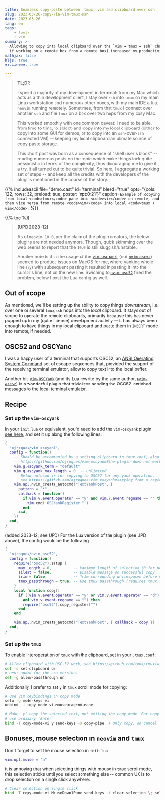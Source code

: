 ```yaml
---
title: Seamless copy-paste between  tmux, vim and clipboard over ssh
slug: 2023-03-26-copy-via-vim-tmux-ssh
date: 2023-03-26
lang: en
tags:
    - tools
    - vim
summary: >-
  Allowing to copy into local clipboard over the `vim → tmux → ssh` chain (possibly multiple hops
  if working on a remote box from a remote box) increased my productivity from 95% to 100% :)
mathjax: false
hljs: true
asciinema: true

---
```


> **TL;DR**
>
> I spend a majority of my development in terminal: from my Mac which acts as a thin development client, I stay over `ssh` into `tmux` on
  my main Linux workstation and numerous other boxes, with my main IDE a.k.a. `neovim` running remotely. Sometimes, from
  that `tmux` I connect over another `ssh` and fire `tmux` on a box over two hops from my cosy Mac.
> 
> This worked smoothly with one common caveat: I need to be able, from time to time, to select-and-copy into my local
  clipboard (either to copy into some GUI for demos, or to copy into an `ssh`-over-`ssh` connected VM) -- keeping my 
  local clipboard an ulimate source of copy-paste storage. 
>
> This short post was born as a consequence of "shell user's block" -- reading numerous posts on the topic which make
  things look quite pessimistic in terms of the complexity, thus dicouraging me to give it a try. It all turned out to be
  quite trivial. So here, I aggregate a working set of steps -- and keep all the credits with the developers of the 
  plugins mentioned in the course of the story.

{{% includeascii file="demo.cast" id="terminal" bleed="true" opts="{cols: 122, rows: 22, preload: true, poster: 'npt:0:21'}" 
caption=`Example of copying from local <code>tmux</code> pane into <code>vim</code> on remote, and then
vice versa from remote <code>vim</code> into local <code>tmux + vim</code>.` %}}

{{% toc %}}

> **(UPD 2023-12)**
> 
> As of `neovim 10.0`, per the claim of the plugin creators, the below plugins are not needed anymore.
> Though, quick skimming over the web seems to report that the `10.0` is still sluggish/unstable.
>
> Another note is that the usage of the [`vim-OSCYank`][yank], (not [`nvim-osc52`][nvim]) seemed to 
> produce issues on MacOS for me, where yanking whole line (`yy`) with subsequent pasting it resulted 
  in pasting it into the cursor's line, not on the new line. Swiching to [`nvim-osc52`][nvim] fixed the problem, below I post the Lua config as well.

## Out of scope

As mentioned, we'll be setting up the ability to copy things *downstream*, i.e. over one or several `tmux`/`ssh` hops
into the *local* clipboard. It stays out of scope to operate the remote clipboards, primarily because this has never
popped up in my (quite intense) development activity -- it has always been enough to have things in my local clipboard
and paste them in `INSERT` mode into remote, if needed.

## OSC52 and OSCYanc

I was a happy user of a terminal that supports OSC52, an [ANSI Operating System Command][osc52] set of escape sequences
that, provided the support of the receiving terminal emulator, allow to copy text into the local buffer.

Another bit, [`vim-OSCYank`][yank] (and its Lua rewrite by the same author, [`nvim-osc52`][nvim]) is a wonderful plugin 
that trivializes sending the OSC52-enriched messages to the local terminal emulator.

## Recipe

### Set up the `vim-oscyank` 

In your `init.lua` or equivalent, you'd need to add the `vim-oscyank` plugin [see here][yank], and set it up along 
the following lines:
```lua
{ 
  "ojroques/vim-oscyank",
  config = function()
    -- Should be accompanied by a setting clipboard in tmux.conf, also see
    -- https://github.com/ojroques/vim-oscyank#the-plugin-does-not-work-with-tmux
    vim.g.oscyank_term = "default"
    vim.g.oscyank_max_length = 0  -- unlimited
    -- Below autocmd is for copying to OSC52 for any yank operation,
    -- see https://github.com/ojroques/vim-oscyank#copying-from-a-register
    vim.api.nvim_create_autocmd("TextYankPost", {
      pattern = "*",
      callback = function()
        if vim.v.event.operator == "y" and vim.v.event.regname == "" then
          vim.cmd('OSCYankRegister "')
        end
      end,
    })
  end,
}
```

(added 2023-12, see UPD) For the Lua version of the plugin (see UPD above), the config would be the following
```lua
{
  "ojroques/nvim-osc52",
  config = function()
    require("osc52").setup {
      max_length = 0,          -- Maximum length of selection (0 for no limit)
      silent = false,          -- Disable message on successful copy
      trim = false,            -- Trim surrounding whitespaces before copy
      tmux_passthrough = true, -- Use tmux passthrough (requires tmux: set -g allow-passthrough on)
    }
    local function copy()
      if ((vim.v.event.operator == "y" or vim.v.event.operator == "d")
        and vim.v.event.regname == "") then
        require("osc52").copy_register("")
      end
    end

    vim.api.nvim_create_autocmd("TextYankPost", { callback = copy })
  end,
}
```

### Set up the `tmux`

To enable interoperation of `tmux` with the clipboard, set in your `.tmux.conf`:
```bash
# Allow clipboard with OSC-52 work, see https://github.com/tmux/tmux/wiki/Clipboard
set -s set-clipboard on
# UPD: added for the Lua version.
set -g allow-passthrough on
```

Additionally, I prefer to set `y` in `tmux` scroll mode for copying:
```bash
# Use vim keybindings in copy mode
setw -g mode-keys vi
unbind -T copy-mode-vi MouseDragEnd1Pane

# Make `y` copy the selected text, not exiting the copy mode. For copy-and-exit
# use ordinary `Enter`
bind -T copy-mode-vi y send-keys -X copy-pipe  # Only copy, no cancel
```


## Bonuses, mouse selection in `neovim` and `tmux`

Don't forget to set the mouse selection in `init.lua`

```lua
vim.opt.mouse = "a"
```

It is annoying that when selecting things with mouse in `tmux` scroll mode, this selection sticks
until you select something else -- common UX is to drop selection on a single click anywhere:

```bash
# Clear selection on single click
bind -T copy-mode-vi MouseDown1Pane send-keys -X clear-selection \; select-pane
```

[osc52]: https://en.wikipedia.org/wiki/ANSI_escape_code#Escape_sequences
[yank]: https://github.com/ojroques/vim-oscyank
[nvim]: https://github.com/ojroques/nvim-osc52
